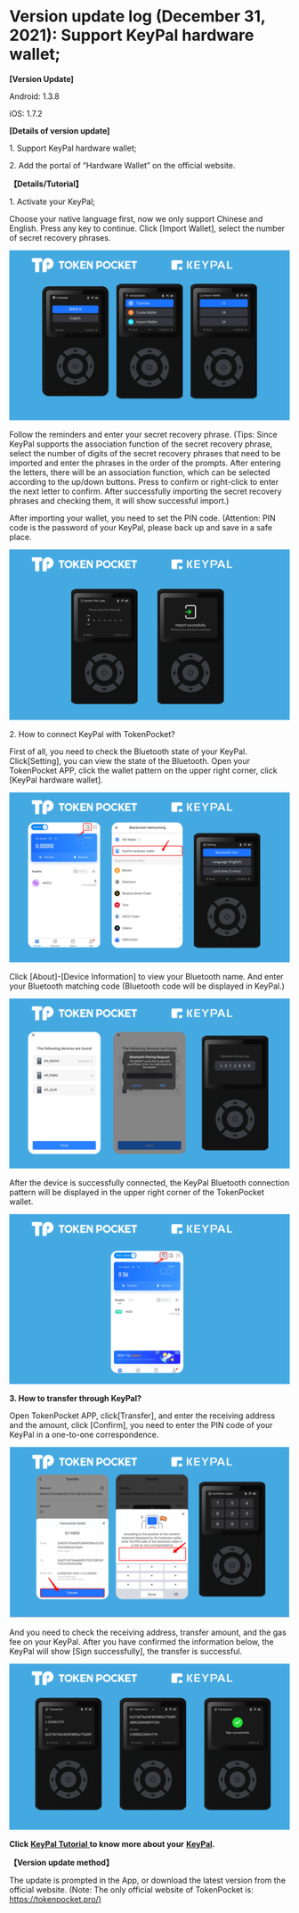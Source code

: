 # Version update log (December 31, 2021): Support KeyPal hardware wallet;

**\[Version Update]**

Android: 1.3.8

iOS: 1.7.2

**\[Details of version update]**

1\. Support KeyPal hardware wallet;

2\. Add the portal of “Hardware Wallet” on the official website.

**【Details/Tutorial】**

1\. Activate your KeyPal;

Choose your native language first, now we only support Chinese and English. Press any key to continue. Click \[Import Wallet], select the number of secret recovery phrases.

![](<../../.gitbook/assets/image (40).png>)

Follow the reminders and enter your secret recovery phrase. (Tips: Since KeyPal supports the association function of the secret recovery phrase, select the number of digits of the secret recovery phrases that need to be imported and enter the phrases in the order of the prompts. After entering the letters, there will be an association function, which can be selected according to the up/down buttons. Press to confirm or right-click to enter the next letter to confirm. After successfully importing the secret recovery phrases and checking them, it will show successful import.)

After importing your wallet, you need to set the PIN code. (Attention: PIN code is the password of your KeyPal, please back up and save in a safe place.

![](../../.gitbook/assets/Picture3.png)

2\. How to connect KeyPal with TokenPocket?

First of all, you need to check the Bluetooth state of your KeyPal. Click\[Setting], you can view the state of the Bluetooth. Open your TokenPocket APP, click the wallet pattern on the upper right corner, click \[KeyPal hardware wallet].

![](../../.gitbook/assets/100.png)

Click \[About]-\[Device Information] to view your Bluetooth name. And enter your Bluetooth matching code (Bluetooth code will be displayed in KeyPal.)

![](<../../.gitbook/assets/image (45).png>)

After the device is successfully connected, the KeyPal Bluetooth connection pattern will be displayed in the upper right corner of the TokenPocket wallet.

![](<../../.gitbook/assets/image (48).png>)

**3. How to transfer through KeyPal?**

Open TokenPocket APP, click\[Transfer], and enter the receiving address and the amount, click \[Confirm], you need to enter the PIN code of your KeyPal in a one-to-one correspondence.

![](<../../.gitbook/assets/image (43).png>)

And you need to check the receiving address, transfer amount, and the gas fee on your KeyPal. After you have confirmed the information below, the KeyPal will show \[Sign successfully], the transfer is successful.

![](<../../.gitbook/assets/image (54).png>)

**Click** [**KeyPal Tutorial** ](https://keypal.gitbook.io/en/keypal-tutorial)**to know more about your** [**KeyPal**](https://www.keypal.pro/en/)**.**

**【Version update method】**‌

The update is prompted in the App, or download the latest version from the official website. (Note: The only official website of TokenPocket is: [https://tokenpocket.pro/)](https://tokenpocket.pro/\))

